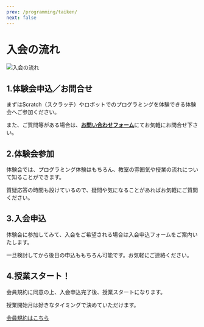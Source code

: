 ```yaml
---
prev: /programming/taiken/
next: false
---
```

# 入会の流れ
<img src="/img/join.png" alt="入会の流れ"/>

## 1.体験会申込／お問合せ
まずはScratch（スクラッチ）やロボットでのプログラミングを体験できる体験会へご参加ください。

また、ご質問等がある場合は、[**お問い合わせフォーム**](/contact)にてお気軽にお問合せ下さい。

## 2.体験会参加
体験会では、プログラミング体験はもちろん、教室の雰囲気や授業の流れについて知ることができます。

質疑応答の時間も設けているので、疑問や気になることがあればお気軽にご質問ください。

## 3.入会申込
体験会に参加してみて、入会をご希望される場合は入会申込フォームをご案内いたします。

一旦検討してから後日の申込ももちろん可能です。お気軽にご連絡ください。

## 4.授業スタート！
会員規約に同意の上、入会申込完了後、授業スタートになります。

授業開始月は好きなタイミングで決めていただけます。

<a href="/pdf/kaiin-kiyaku_20200419.pdf" target="_blank" class="btn">会員規約はこちら</a>
